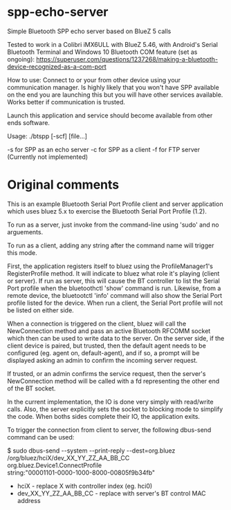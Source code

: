 # spp-echo-server

Simple Bluetooth SPP echo server based on BlueZ 5 calls

Tested to work in a Colibri iMX6ULL with BlueZ 5.46, with Android's Serial Bluetooth Terminal and Windows 10 Bluetooth COM feature (set as ongoing):
https://superuser.com/questions/1237268/making-a-bluetooth-device-recognized-as-a-com-port

How to use:
Connect to or your from other device using your communication manager. Is highly likely that you won't have SPP available on the end you are launching this but you will have other services available.
Works better if communication is trusted. 

Launch this application and service should become available from other ends software. 

Usage: 
./btspp [-scf] [file...]

-s for SPP as an echo server
-c for SPP as a client
-f for FTP server (Currently not implemented)

# Original comments

This is an example Bluetooth Serial Port Profile client and server
application which uses bluez 5.x to exercise the Bluetooth Serial
Port Profile (1.2).

To run as a server, just invoke from the command-line using 'sudo' and
no arguements.

To run as a client, adding any string after the command name will trigger
this mode.

First, the application registers itself to bluez using the ProfileManager1's
RegisterProfile method.  It will indicate to bluez what role it's playing
(client or server).  If run as server, this will cause the BT controller to
list the Serial Port profile when the bluetoothctl 'show' command is run.
Likewise, from a remote device, the bluetootctl 'info' command will also show
the Serial Port profile listed for the device.  When run a client, the Serial
Port profile will not be listed on either side.

When a connection is triggered on the client, bluez will call the NewConnection
method and pass an active Bluetooth RFCOMM socket which then can be used to
write data to the server.  On the server side, if the client device is paired,
but trusted, then the default agent needs to be configured (eg. agent on,
default-agent), and if so, a prompt will be displayed asking an admin to
confirm the incoming server request.

If trusted, or an admin confirms the service request, then the server's
NewConnection method will be called with a fd representing the other end of
the BT socket.

In the current implementation, the IO is done very simply with read/write calls.
Also, the server explicitly sets the socket to blocking mode to simplify the
code. When boths sides complete their IO, the application exits.

To trigger the connection from client to server, the following dbus-send
command can be used:

$ sudo dbus-send --system --print-reply --dest=org.bluez \
  /org/bluez/hciX/dev_XX_YY_ZZ_AA_BB_CC \
  org.bluez.Device1.ConnectProfile \
   string:"00001101-0000-1000-8000-00805f9b34fb"

 * hciX - replace X with controller index (eg. hci0)
 * dev_XX_YY_ZZ_AA_BB_CC - replace with server's BT control MAC address

